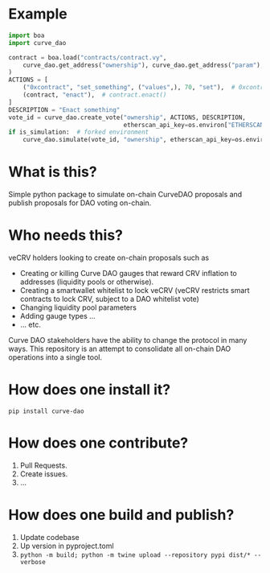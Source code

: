 # Example

```python
import boa
import curve_dao

contract = boa.load("contracts/contract.vy",
    curve_dao.get_address("ownership"), curve_dao.get_address("param"), curve_dao.get_address("emergency"),  # Set admins
)
ACTIONS = [
    ("0xcontract", "set_something", ("values",), 70, "set"),  # 0xcontract.set_something(("values",), 70, "set)
    (contract, "enact"),  # contract.enact()
]
DESCRIPTION = "Enact something"
vote_id = curve_dao.create_vote("ownership", ACTIONS, DESCRIPTION,
                                etherscan_api_key=os.environ["ETHERSCAN_API_KEY"], pinata_token=os.environ["PINATA_TOKEN"])
if is_simulation:  # forked environment
    curve_dao.simulate(vote_id, "ownership", etherscan_api_key=os.environ["ETHERSCAN_API_KEY"])
```

# What is this?

Simple python package to simulate on-chain CurveDAO proposals and publish proposals for DAO voting on-chain.

# Who needs this?

veCRV holders looking to create on-chain proposals such as

- Creating or killing Curve DAO gauges that reward CRV inflation to addresses (liquidity pools or otherwise).
- Creating a smartwallet whitelist to lock veCRV (veCRV restricts smart contracts to lock CRV, subject to a DAO whitelist vote)
- Changing liquidity pool parameters
- Adding gauge types ...
- ... etc.

Curve DAO stakeholders have the ability to change the protocol in many ways. This repository is an attempt to consolidate all on-chain DAO operations into a single tool.

# How does one install it?

`pip install curve-dao`

# How does one contribute?

1. Pull Requests.
2. Create issues.
3. ...

# How does one build and publish?

1. Update codebase
2. Up version in pyproject.toml
3. `python -m build; python -m twine upload --repository pypi dist/* --verbose`
